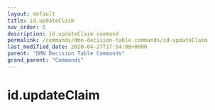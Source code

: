 ```yaml
---
layout: default
title: id.updateClaim 
nav_order: 5
description: id.updateClaim command
permalink: /commands/dmn-decision-table-commands/id-updateClaim
last_modified_date: 2020-04-27T17:54:08+0000
parent: "DMN Decision Table Commands"
grand_parent: "Commands"
---
```


# id.updateClaim
